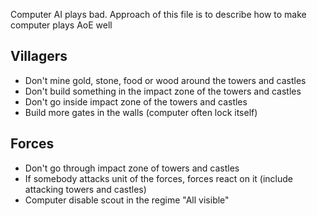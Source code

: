 Computer AI plays bad. Approach of this file is to describe how to make computer plays AoE well

Villagers
---------------

* Don't mine gold, stone, food or wood around the towers and castles
* Don't build something in the impact zone of the towers and castles
* Don't go inside impact zone of the towers and castles
* Build more gates in the walls (computer often lock itself)

Forces
---------------

* Don't go through impact zone of towers and castles
* If somebody attacks unit of the forces, forces react on it (include attacking towers and castles)
* Computer disable scout in the regime "All visible"
